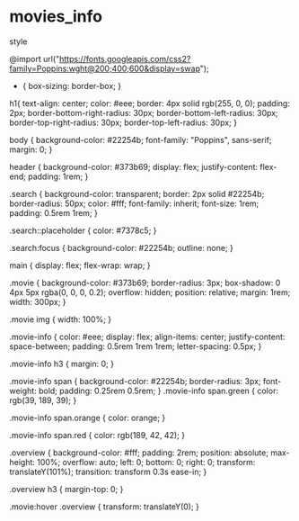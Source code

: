 # movies_info

style

@import url("https://fonts.googleapis.com/css2?family=Poppins:wght@200;400;600&display=swap");

* {
    box-sizing: border-box;
}

h1{
   text-align: center;
   color: #eee;
   border: 4px solid rgb(255, 0, 0);
   padding: 2px;
   border-bottom-right-radius: 30px;
   border-bottom-left-radius: 30px;
   border-top-right-radius: 30px;
   border-top-left-radius: 30px;
}

body {
    background-color: #22254b;
    font-family: "Poppins", sans-serif;
    margin: 0;
}

header {
    background-color: #373b69;
    display: flex;
    justify-content: flex-end;
    padding: 1rem;
}

.search {
    background-color: transparent;
    border: 2px solid #22254b;
    border-radius: 50px;
    color: #fff;
    font-family: inherit;
    font-size: 1rem;
    padding: 0.5rem 1rem;
}

.search::placeholder {
    color: #7378c5;
}

.search:focus {
    background-color: #22254b;
    outline: none;
}

main {
    display: flex;
    flex-wrap: wrap;
}

.movie {
    background-color: #373b69;
    border-radius: 3px;
    box-shadow: 0 4px 5px rgba(0, 0, 0, 0.2);
    overflow: hidden;
    position: relative;
    margin: 1rem;
    width: 300px;
}

.movie img {
    width: 100%;
}

.movie-info {
    color: #eee;
    display: flex;
    align-items: center;
    justify-content: space-between;
    padding: 0.5rem 1rem 1rem;
    letter-spacing: 0.5px;
}

.movie-info h3 {
    margin: 0;
}

.movie-info span {
    background-color: #22254b;
    border-radius: 3px;
    font-weight: bold;
    padding: 0.25rem 0.5rem;
}
.movie-info span.green {
    color: rgb(39, 189, 39);
}

.movie-info span.orange {
    color: orange;
}

.movie-info span.red {
    color: rgb(189, 42, 42);
}

.overview {
    background-color: #fff;
    padding: 2rem;
    position: absolute;
    max-height: 100%;
    overflow: auto;
    left: 0;
    bottom: 0;
    right: 0;
    transform: translateY(101%);
    transition: transform 0.3s ease-in;
}

.overview h3 {
    margin-top: 0;
}

.movie:hover .overview {
    transform: translateY(0);
}
